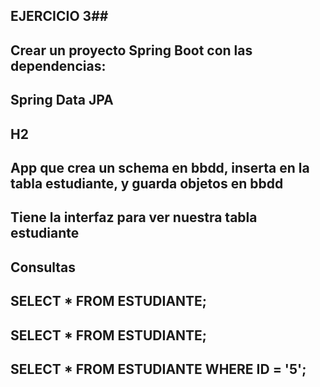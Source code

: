 ## EJERCICIO 3##

## Crear un proyecto Spring Boot con las dependencias: ##
## Spring Data JPA
## H2

## App que crea un schema en bbdd, inserta en la tabla estudiante, y guarda objetos en bbdd ##
## Tiene la interfaz para ver nuestra tabla estudiante ##

## Consultas ##
## SELECT * FROM ESTUDIANTE;
## SELECT * FROM ESTUDIANTE;
## SELECT * FROM ESTUDIANTE WHERE ID = '5';